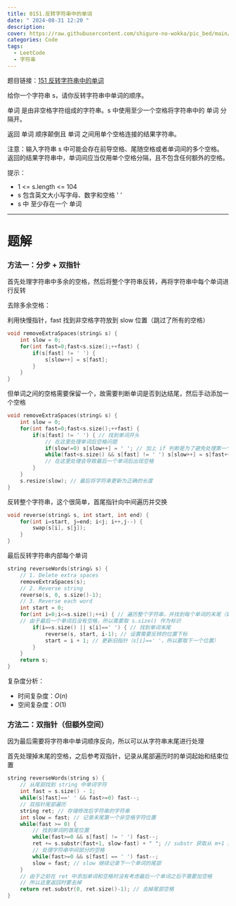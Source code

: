 ```yaml
---
title: 0151.反转字符串中的单词
date: " 2024-08-31 12:20 "
description: 
cover: https://raw.githubusercontent.com/shigure-no-wokka/pic_bed/main/imgs/family_code.jpg
categories: Code
tags:
  - LeetCode
  - 字符串
---
```


题目链接：[151 反转字符串中的单词](https://leetcode.cn/problems/reverse-words-in-a-string/description/)

给你一个字符串 s，请你反转字符串中单词的顺序。

单词 是由非空格字符组成的字符串。s 中使用至少一个空格将字符串中的 单词 分隔开。

返回 单词 顺序颠倒且 单词 之间用单个空格连接的结果字符串。

注意：输入字符串 s 中可能会存在前导空格、尾随空格或者单词间的多个空格。返回的结果字符串中，单词间应当仅用单个空格分隔，且不包含任何额外的空格。

提示：
- 1 <= s.length <= 104
- s 包含英文大小写字母、数字和空格 ' '
- s 中 至少存在一个 单词

<!--more-->

---

# 题解

### 方法一：分步 + 双指针

首先处理字符串中多余的空格，然后将整个字符串反转，再将字符串中每个单词进行反转

去除多余空格：

利用快慢指针，fast 找到非空格字符放到 slow 位置（跳过了所有的空格）

```cpp
void removeExtraSpaces(string& s) {
    int slow = 0;
    for(int fast=0;fast<s.size();++fast) {
        if(s[fast] != ' ') {
            s[slow++] = s[fast];
        }
    }
}
```

但单词之间的空格需要保留一个，故需要判断单词是否到达结尾，然后手动添加一个空格

```cpp
void removeExtraSpaces(string& s) {
    int slow = 0;
    for(int fast=0;fast<s.size();++fast) {
        if(s[fast] != ' ') { // 找到单词开头
            // 在这里处理单词后空格问题
            if(slow!=0) s[slow++] = ' '; // 加上 if 判断是为了避免处理第一个单词时在其之前添加了空格
            while(fast<s.size() && s[fast] != ' ') s[slow++] = s[fast++];
            // 在这里处理会导致最后一个单词后出现空格
        }
    }
    s.resize(slow); // 最后将字符串更新为正确的长度
}
```

反转整个字符串，这个很简单，首尾指针向中间遍历并交换

```cpp
void reverse(string& s, int start, int end) {
    for(int i=start, j=end; i<j; i++,j--) {
        swap(s[i], s[j]);
    }
}
```

最后反转字符串内部每个单词

```cpp
string reverseWords(string& s) {
    // 1. Delete extra spaces
    removeExtraSpaces(s);
    // 2. Reverse string
    reverse(s, 0, s.size()-1);
    // 3. Reverse each word
    int start = 0;
    for(int i=0;i<=s.size();++i) { // 遍历整个字符串，并找到每个单词的末尾（即单词后的空格）
    // 由于最后一个单词后没有空格，所以需要取 s.size() 作为标识
        if(i==s.size() || s[i]==' ') { // 找到单词末尾
            reverse(s, start, i-1); // 设置需要反转的位置下标
            start = i + 1; // 更新旧指针（s[i]==' '，所以要取下一个位置）
        }
    }
    return s;
}
```

复杂度分析：
- 时间复杂度：$O(n)$
- 空间复杂度：$O(1)$

### 方法二：双指针（但额外空间）

因为最后需要将字符串中单词顺序反向，所以可以从字符串末尾进行处理

首先处理掉末尾的空格，之后参考双指针，记录从尾部遍历时的单词起始和结束位置

```cpp
string reverseWords(string s) {
    // 从尾部找到 string 中单词字符
    int fast = s.size() - 1;
    while(s[fast]==' ' && fast>=0) fast--;
    // 双指针尾部遍历
    string ret; // 存储修改后字符串的字符串
    int slow = fast; // 记录末尾第一个非空格字符位置
    while(fast >= 0) {
        // 找到单词的首尾位置
        while(fast>=0 && s[fast] != ' ') fast--;
        ret += s.substr(fast+1, slow-fast) + " "; // substr 获取从 m+1 开始的 n-m 长度的子串
        // 处理字符串中间部分的空格
        while(fast>=0 && s[fast] == ' ') fast--;
        slow = fast; // slow 继续记录下一个单词的尾部
    }
    // 由于之前在 ret 中添加单词和空格时没有考虑最后一个单词之后不需要加空格
    // 所以这里返回时要去掉
    return ret.substr(0, ret.size()-1); // 去掉尾部空格
}

```

